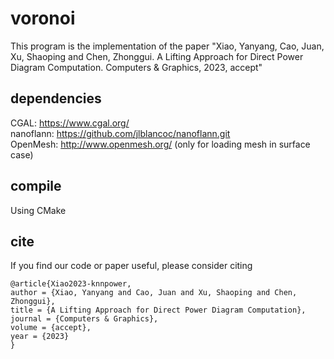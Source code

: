 # voronoi

This program is the implementation of the paper "Xiao, Yanyang, Cao, Juan, Xu, Shaoping and Chen, Zhonggui. A Lifting Approach for Direct Power Diagram Computation. Computers & Graphics, 2023, accept"

## dependencies

CGAL: https://www.cgal.org/ </br>
nanoflann: https://github.com/jlblancoc/nanoflann.git </br>
OpenMesh: http://www.openmesh.org/ (only for loading mesh in surface case)

## compile

Using CMake

## cite

If you find our code or paper useful, please consider citing

```
@article{Xiao2023-knnpower,
author = {Xiao, Yanyang and Cao, Juan and Xu, Shaoping and Chen, Zhonggui},
title = {A Lifting Approach for Direct Power Diagram Computation},
journal = {Computers & Graphics},
volume = {accept},
year = {2023}
}
```